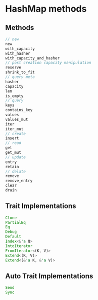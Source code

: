 # HashMap methods

## Methods

```rust
// new
new
with_capacity
with_hasher
with_capacity_and_hasher
// post creation capacity manipulation
reserve
shrink_to_fit
// query meta
hasher
capacity
len
is_empty
// query
keys
contains_key
values
values_mut
iter
iter_mut
// create
insert
// read
get
get_mut
// update
entry
retain
// delate
remove
remove_entry
clear
drain
```

## Trait Implementations

```rust
Clone
PartialEq
Eq
Debug
Default
Index<&'a Q>
IntoIterator
FromIterator<(K, V)>
Extend<(K, V)>
Extend<(&'a K, &'a V)>
```

## Auto Trait Implementations

```rust
Send
Sync
```
